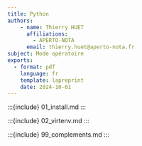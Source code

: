 ```yaml
---
title: Python
authors: 
    - name: Thierry HUET
      affiliations: 
        - APERTO-NOTA
      email: thierry.huet@aperto-nota.fr
subject: Mode opératoire
exports: 
  - format: pdf
    language: fr
    template: lapreprint
    date: 2024-10-01
---
```


:::{include} 01_install.md
:::

:::{include} 02_virtenv.md
:::


:::{include} 99_complements.md
:::